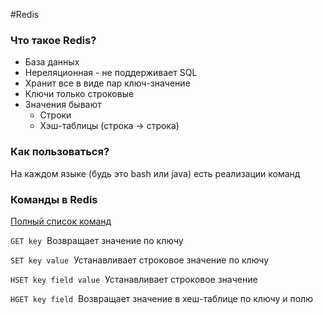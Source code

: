 #Redis

### Что такое Redis?

- База данных 
- Нереляционная - не поддерживает SQL
- Хранит все в виде пар ключ-значение
- Ключи только строковые
- Значения бывают
  - Строки
  - Хэш-таблицы (строка -> строка)



### Как пользоваться? 

На каждом языке (будь это bash или java) есть реализации команд

### Команды в Redis

[Полный список команд](https://redis.io/commands) 

`GET key`
​	Возвращает значение по ключу

`SET key value`
​	Устанавливает строковое значение по ключу

`HSET key field value`
​	Устанавливает строковое значение 

`HGET key field`
​	Возвращает значение в хеш-таблице по ключу и полю


